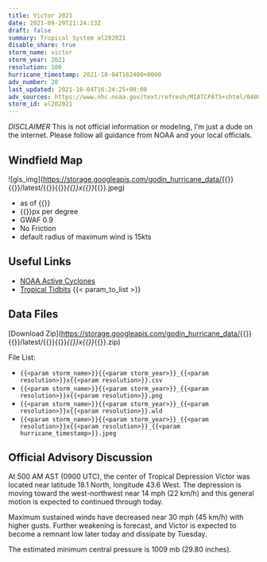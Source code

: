 ```yaml
---
title: Victor 2021
date: 2021-09-29T21:24:13Z
draft: false
summary: Tropical System al202021
disable_share: true
storm_name: victor
storm_year: 2021
resolution: 100
hurricane_timestamp: 2021-10-04T162400+0000
adv_number: 20
last_updated: 2021-10-04T16:24:25+00:00
adv_sources: https://www.nhc.noaa.gov/text/refresh/MIATCPAT5+shtml/040846.shtml;https://www.nhc.noaa.gov/refresh/graphics_at5+shtml/084828.shtml?cone
storm_id: al202021
---
```

*DISCLAIMER* This is not official information or modeling, I'm just a dude on the internet.  Please follow all guidance from NOAA and your local officials.

## Windfield Map
![gis_img](https://storage.googleapis.com/godin_hurricane_data/{{<param storm_name>}}{{<param storm_year>}}/latest/{{<param storm_name>}}{{<param storm_year>}}_{{<param resolution>}}x{{<param resolution>}}_{{<param hurricane_timestamp>}}.jpeg)

- as of {{<param last_updated>}}
- {{<param resolution>}}px per degree
- GWAF 0.9
- No Friction
- default radius of maximum wind is 15kts

## Useful Links
- [NOAA Active Cyclones](https://www.nhc.noaa.gov/)
- [Tropical Tidbits](https://www.tropicaltidbits.com/storminfo/)
{{< param_to_list >}}

## Data Files
[Download Zip](https://storage.googleapis.com/godin_hurricane_data/{{<param storm_name>}}{{<param storm_year>}}/latest/{{<param storm_name>}}{{<param storm_year>}}_{{<param resolution>}}x{{<param resolution>}}_{{<param hurricane_timestamp>}}.zip)

File List:
- `{{<param storm_name>}}{{<param storm_year>}}_{{<param resolution>}}x{{<param resolution>}}.csv`
- `{{<param storm_name>}}{{<param storm_year>}}_{{<param resolution>}}x{{<param resolution>}}.png`
- `{{<param storm_name>}}{{<param storm_year>}}_{{<param resolution>}}x{{<param resolution>}}.wld`
- `{{<param storm_name>}}{{<param storm_year>}}_{{<param resolution>}}x{{<param resolution>}}_{{<param hurricane_timestamp>}}.jpeg`


## Official Advisory Discussion
At 500 AM AST (0900 UTC), the center of Tropical Depression Victor
was located near latitude 18.1 North, longitude 43.6 West.  The
depression is moving toward the west-northwest near 14 mph (22 km/h)
and this general motion is expected to continued through today.
 
Maximum sustained winds have decreased near 30 mph (45 km/h) with 
higher gusts. Further weakening is forecast, and Victor is expected 
to become a remnant low later today and dissipate by Tuesday.
 
The estimated minimum central pressure is 1009 mb (29.80 inches).